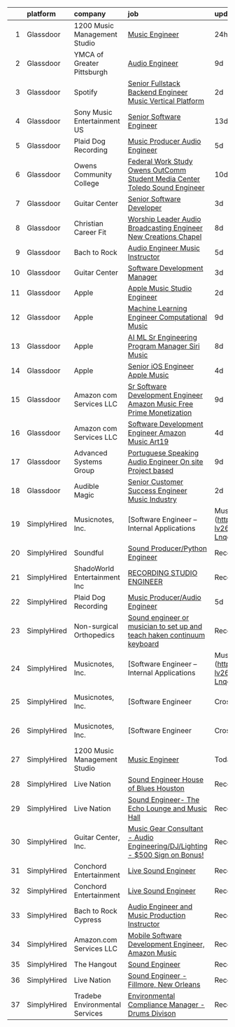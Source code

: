 

|    | platform    | company                        | job                                                                                                                                                                                                                                                                                                                                                                                                                                                                                                                                                                                                                                                                                                                                                                                                                                                                                                                                                                                                                                                                                                                                                                                                                                                                                                                                                                                                  | update_time   | location            |
|---:|:------------|:-------------------------------|:-----------------------------------------------------------------------------------------------------------------------------------------------------------------------------------------------------------------------------------------------------------------------------------------------------------------------------------------------------------------------------------------------------------------------------------------------------------------------------------------------------------------------------------------------------------------------------------------------------------------------------------------------------------------------------------------------------------------------------------------------------------------------------------------------------------------------------------------------------------------------------------------------------------------------------------------------------------------------------------------------------------------------------------------------------------------------------------------------------------------------------------------------------------------------------------------------------------------------------------------------------------------------------------------------------------------------------------------------------------------------------------------------------|:--------------|:--------------------|
|  1 | Glassdoor   | 1200 Music Management Studio   | [Music Engineer](https://www.glassdoor.com/partner/jobListing.htm?pos=101&ao=1110586&s=58&guid=000001833096cd689a6d99e9c40ed1c8&src=GD_JOB_AD&t=SR&vt=w&ea=1&cs=1_340d1055&cb=1662967533160&jobListingId=1008132374716&cpc=6BBECBC74F3AC36E&jrtk=3-0-1gco9djcngspp801-1gco9djd6g4e2800-facb88d4bd68abaf--6NYlbfkN0BzyIYrTMR_AjNKh_kvAG8N613gtHPANQ3sdLTkrtBd-xoNshQoLJlje35-rA6Aqj0cj4YxCyWq2-laQsLR2BUonAc7W5P6gLX75GN4Vy8dgnov-DTfenm8jB8jH6Y7bb9yRpRQrG8qLm6h1CFprT7VcHQPTWcVdYPX68kOBbz742PBw2jbn3zHtRZ7YUPgFJt8WBguxnvrLpC2TKBvhEwUSAUytFw91VwlO3aAoUc-qpjMdwQ7qK92RqHmhYCCQiY6Rbfu3iekWl_HQ9yJdXKJ3IOlVTeGlsdJSS5KHCDNDYFFG-APOK7TapN3Nw9Gg7lLNA0HSXPDUk4SLxupQuHkb_d--i4KVcrFLI_EY7gKI6rl-YEWtcNQ1Z4UX0IjUxmCCmormuddZ6XwSZEvuyg_Z8w_Rg-ifIqYUJYCAOSt8SPA4wByjhP8zJx8I0Isv-TNiKjBI9Lw8NBlSmHInwnq_yAcQSLAn5xxBmXEjqR4Ux0Se1UkmN-LdpeaOB_DAhc%3D)                                                                                                                                                                                                                                                                                                                                                                                                                                                                                                                                              | 24h           | Stockbridge, GA     |
|  2 | Glassdoor   | YMCA of Greater Pittsburgh     | [Audio Engineer](https://www.glassdoor.com/partner/jobListing.htm?pos=111&ao=1136043&s=58&guid=000001833096cd689a6d99e9c40ed1c8&src=GD_JOB_AD&t=SR&vt=w&ea=1&cs=1_54711050&cb=1662967533161&jobListingId=1008114357772&jrtk=3-0-1gco9djcngspp801-1gco9djd6g4e2800-be22ce156af67502-)                                                                                                                                                                                                                                                                                                                                                                                                                                                                                                                                                                                                                                                                                                                                                                                                                                                                                                                                                                                                                                                                                                                 | 9d            | Pittsburgh, PA      |
|  3 | Glassdoor   | Spotify                        | [Senior Fullstack Backend Engineer  Music Vertical Platform](https://www.glassdoor.com/partner/jobListing.htm?pos=108&ao=1136043&s=58&guid=000001833096cd689a6d99e9c40ed1c8&src=GD_JOB_AD&t=SR&vt=w&cs=1_fa6162cd&cb=1662967533161&jobListingId=1008129613240&jrtk=3-0-1gco9djcngspp801-1gco9djd6g4e2800-a24b3b128f6f44d4-)                                                                                                                                                                                                                                                                                                                                                                                                                                                                                                                                                                                                                                                                                                                                                                                                                                                                                                                                                                                                                                                                          | 2d            | New York, NY        |
|  4 | Glassdoor   | Sony Music Entertainment US    | [Senior Software Engineer](https://www.glassdoor.com/partner/jobListing.htm?pos=114&ao=1136043&s=58&guid=000001833096cd689a6d99e9c40ed1c8&src=GD_JOB_AD&t=SR&vt=w&ea=1&cs=1_94f41c4e&cb=1662967533161&jobListingId=1008101856547&jrtk=3-0-1gco9djcngspp801-1gco9djd6g4e2800-6b457d7baf396945-)                                                                                                                                                                                                                                                                                                                                                                                                                                                                                                                                                                                                                                                                                                                                                                                                                                                                                                                                                                                                                                                                                                       | 13d           | New York, NY        |
|  5 | Glassdoor   | Plaid Dog Recording            | [Music Producer Audio Engineer](https://www.glassdoor.com/partner/jobListing.htm?pos=102&ao=1110586&s=58&guid=000001833096cd689a6d99e9c40ed1c8&src=GD_JOB_AD&t=SR&vt=w&ea=1&cs=1_ebd8a9a1&cb=1662967533160&jobListingId=1008120701708&cpc=3DB599BF2F4828F0&jrtk=3-0-1gco9djcngspp801-1gco9djd6g4e2800-9dd5211cf157fdf3--6NYlbfkN0BOS_o7X1qYubhyrb4p2lBfdUmmmoxTN0kxNcZHhXGCRKw91HjcTkBK7AolJLZPBwBkc3j7PoynfXt6KTwDcl21DT6pE08a3Zxojbuhxvp4mFg-l-AtEj_YRD0Ag69JASRbRT2eyJJR2TGIgTNnDSAYmPAAH0GcPbLI99LHFTfL0qU6tfhHACfP1CLeehOGb28wM_RnFQloPPYmLXtPGlp67Hv5q0XP_ByzMOQdDI_W6LrUU4fnx9GZGmD5ppP8q719S3aPDlOoiGrImmPyy1Lx5GM403fsCszKhRyCOhhy0WaQPdI66hgV_FbtoHAfwMlcYGPEG7DYnRzPMvtkYMF7qg-GH4khULcIUXD7FEBHMvexjY1NlPtZTIxVnmCEYIZua-g5yOu_tBEbtRd5oQ9dBaF8fW5Lnmnb7MVzYq-qO9zq76iw1c0KkZPIuVzt4fFMkhOcRv7bCs8t3Phref2KI2PbyiwvFALrT-U0bpDv9TkwhOFsZXSxHgElljwvMkueBOdh1bYQ6A%3D%3D)                                                                                                                                                                                                                                                                                                                                                                                                                                                                                                                 | 5d            | Waltham, MA         |
|  6 | Glassdoor   | Owens Community College        | [Federal Work Study  Owens OutComm Student Media Center Toledo  Sound Engineer](https://www.glassdoor.com/partner/jobListing.htm?pos=112&ao=1136043&s=58&guid=000001833096cd689a6d99e9c40ed1c8&src=GD_JOB_AD&t=SR&vt=w&cs=1_2c51cd32&cb=1662967533161&jobListingId=1008111376475&jrtk=3-0-1gco9djcngspp801-1gco9djd6g4e2800-71b4937bcff34b83-)                                                                                                                                                                                                                                                                                                                                                                                                                                                                                                                                                                                                                                                                                                                                                                                                                                                                                                                                                                                                                                                       | 10d           | Toledo, OH          |
|  7 | Glassdoor   | Guitar Center                  | [Senior Software Developer](https://www.glassdoor.com/partner/jobListing.htm?pos=116&ao=1136043&s=58&guid=000001833096cd689a6d99e9c40ed1c8&src=GD_JOB_AD&t=SR&vt=w&cs=1_2265df03&cb=1662967533162&jobListingId=1008126583887&jrtk=3-0-1gco9djcngspp801-1gco9djd6g4e2800-2b3b599a2892437b-)                                                                                                                                                                                                                                                                                                                                                                                                                                                                                                                                                                                                                                                                                                                                                                                                                                                                                                                                                                                                                                                                                                           | 3d            | Frederick, MD       |
|  8 | Glassdoor   | Christian Career Fit           | [Worship Leader Audio   Broadcasting Engineer   New Creations Chapel](https://www.glassdoor.com/partner/jobListing.htm?pos=110&ao=1136043&s=58&guid=000001833096cd689a6d99e9c40ed1c8&src=GD_JOB_AD&t=SR&vt=w&ea=1&cs=1_f20e5097&cb=1662967533161&jobListingId=1008115720654&jrtk=3-0-1gco9djcngspp801-1gco9djd6g4e2800-467d6a52a6f83525-)                                                                                                                                                                                                                                                                                                                                                                                                                                                                                                                                                                                                                                                                                                                                                                                                                                                                                                                                                                                                                                                            | 8d            | Richmond, IN        |
|  9 | Glassdoor   | Bach to Rock                   | [Audio Engineer Music Instructor](https://www.glassdoor.com/partner/jobListing.htm?pos=118&ao=1136043&s=58&guid=000001833096cd689a6d99e9c40ed1c8&src=GD_JOB_AD&t=SR&vt=w&ea=1&cs=1_4a829e90&cb=1662967533162&jobListingId=1008121513694&jrtk=3-0-1gco9djcngspp801-1gco9djd6g4e2800-740c828b02a08e51-)                                                                                                                                                                                                                                                                                                                                                                                                                                                                                                                                                                                                                                                                                                                                                                                                                                                                                                                                                                                                                                                                                                | 5d            | Leesburg, VA        |
| 10 | Glassdoor   | Guitar Center                  | [Software Development Manager](https://www.glassdoor.com/partner/jobListing.htm?pos=117&ao=1136043&s=58&guid=000001833096cd689a6d99e9c40ed1c8&src=GD_JOB_AD&t=SR&vt=w&cs=1_e3eeec7a&cb=1662967533162&jobListingId=1008126583885&jrtk=3-0-1gco9djcngspp801-1gco9djd6g4e2800-090270ed63fc687b-)                                                                                                                                                                                                                                                                                                                                                                                                                                                                                                                                                                                                                                                                                                                                                                                                                                                                                                                                                                                                                                                                                                        | 3d            | Frederick, MD       |
| 11 | Glassdoor   | Apple                          | [Apple Music Studio Engineer](https://www.glassdoor.com/partner/jobListing.htm?pos=106&ao=1136043&s=58&guid=000001833096cd689a6d99e9c40ed1c8&src=GD_JOB_AD&t=SR&vt=w&cs=1_cf4e0fa8&cb=1662967533161&jobListingId=1008129304350&jrtk=3-0-1gco9djcngspp801-1gco9djd6g4e2800-eeab2f957222d788-)                                                                                                                                                                                                                                                                                                                                                                                                                                                                                                                                                                                                                                                                                                                                                                                                                                                                                                                                                                                                                                                                                                         | 2d            | Culver City, CA     |
| 12 | Glassdoor   | Apple                          | [Machine Learning Engineer  Computational Music](https://www.glassdoor.com/partner/jobListing.htm?pos=105&ao=1136043&s=58&guid=000001833096cd689a6d99e9c40ed1c8&src=GD_JOB_AD&t=SR&vt=w&cs=1_06c703cd&cb=1662967533161&jobListingId=1008115196637&jrtk=3-0-1gco9djcngspp801-1gco9djd6g4e2800-fcd6d69c546b4832-)                                                                                                                                                                                                                                                                                                                                                                                                                                                                                                                                                                                                                                                                                                                                                                                                                                                                                                                                                                                                                                                                                      | 9d            | Portland, OR        |
| 13 | Glassdoor   | Apple                          | [AI ML   Sr Engineering Program Manager  Siri Music](https://www.glassdoor.com/partner/jobListing.htm?pos=104&ao=1110586&s=58&guid=000001833096cd689a6d99e9c40ed1c8&src=GD_JOB_AD&t=SR&vt=w&cs=1_ff9aa21f&cb=1662967533160&jobListingId=1008115940642&cpc=F41FEAB56D215062&jrtk=3-0-1gco9djcngspp801-1gco9djd6g4e2800-809c7cf8beecd65c--6NYlbfkN0BvKrLyj5gPmtZO9T8euul8TCxuuKNOtzRJOomxnwSEodTz2Bc-sPZl1dBMH13w-jM9N6qTHIvrWC1BRq1o54dOXwL3ATM3A0cltl3iika3bcZ22vh2xcUnG0BDCq5TYnFLYFZm3VJVaY0oNGuS2NrkiSqDUF8yw5hZJ_f1587e8_2y45k85JRtiAuJx3-yoZC_gwe9qe9_stricCFYbaE9gCoBv-_M98gcEAjwvNa3BEKVvusOCi4aG60yH3K62dTuP1A-vxZG3qKTSUOb9YmM7EWoTNuKutAHd-nsBJ9nmFEX4Fqp5OxBESHLF9wCNDUntqR_pRLIv15SbP4GVNf2vuhJdWlUwMZ-8VC0c2Qlp8nzInKHEikB6xoEC5ZoLiBNr3fxOP__Pw4XzR3alNUiU42aqXXo-Jvi9Nizli5V-1YetiG90P3LbjSi41oiYMQYvgqKSE2VceSqfNDXyOAMXthcIMp4vk3TqJ1QrKyuBPiDix4ygAXtTNoyPwm14UPNYVqmhdjeiUUEiCsCwONe-Tg5zmvu2D0dh4do8ILGrjROhY8QviL7pKKTQbaPitPY1pQRq4BOFlD70K8fe0TbNSWD4k0kvAchzfh63OmJnlMPCp0snrnw2DGyAHG8lY0dh-rbNJt03smism949bWyrzp9vbfY_l6Oyty957cAsZGlnQFv73SBi5cwruHBEZSVyLsryhH2XAExjQg_2mWRx2lJhFfM2SAIepFnACJRjtIaSYmSaFSxuh0oOV0yso0ZyAOVuO2wGC1mrGdruE8vs_amAf6g58ANqLaIo4EHZF-UJW_khUgSuTcrbT-XIxXCUdek_rBYB-vVCD4T4aCBloZivK7KsZOCAC5Of8mal7meBda4TiewNWDJFSOtYBs3Q8YMAfwKrUdtfg_hefObSGbHA9Rg3oMMOXbvzyt7LTpvMw5zZx_GzCVOxfnyJjSTotdIaye-GTwehUg38mwXus11GCarIvfVCOlyZqX78A%3D%3D) | 8d            | Seattle, WA         |
| 14 | Glassdoor   | Apple                          | [Senior iOS Engineer   Apple Music](https://www.glassdoor.com/partner/jobListing.htm?pos=103&ao=1110586&s=58&guid=000001833096cd689a6d99e9c40ed1c8&src=GD_JOB_AD&t=SR&vt=w&cs=1_1b243db2&cb=1662967533160&jobListingId=1008124638462&cpc=3BA4CE39D5B5DEF5&jrtk=3-0-1gco9djcngspp801-1gco9djd6g4e2800-b40472fcd5b77a01--6NYlbfkN0BvKrLyj5gPmtZO9T8euul8TCxuuKNOtzRJOomxnwSEodTz2Bc-sPZlC5mDe-NOaJj3uJWhcftnQ1EeXYDYOhOD57yPluTzB7iCWM8TunRiGMJPuBJBLXDP2TWVf1DPRuN5EbUfRePyfAwSkSYaw9N6mbka4b9bxgwV-hCUhwq6fECgSlyMdge7zENWnXSqciJOp4TNly9OddQ_1GBNHU3cAABWWGGg6_Dzh-fCsEbry-9HbACerxPLwhVr37vf219ea9qk_KX4E3t8KWo4Ws_KTsv-jnHqACqf9Ajznd3oKwf5CEe93ngZdo8cNLQfVweuu17NNcSBsUKjGTB2K_yYu_CrKRoMA9iJqguCPlo5rXXpwhOEmYDR6dUG4oLoLbugKzS6NoO2fEPgIhCfNcagNduLbQIM7Q6AxvlTEkiboh3a4ZFwuLi6-U25m1-AtrQ71Br7FOGXBMAG6sZw4eRo11FJ8SCjqw7yKKqXJYhQWCc4LcA7ljhpZtI70VYPHnwwZJZoN-OEteZZqB7jxX_jMwB1LSQ1nf8JDqLz8bEtlKGsbqBJYxxdFnf_kuQakfDjKBvK4x9HSotIcrDPnKhqvUhX1rqsBKAdi31eeSABn7j1Ff-JdiQ21i0dTxJAdqlfyZGOYa6tNsLQQuo90TTwAb38rfKxxqMfoDRkynLMbiURFDeP8mFLqHUemSEIWZTEw9nO3j1QePRSIsBFdaWaQR7fCJ_9owgGTYu9wY8eDOUA5oqszjXKSOFiFL1nlYOcrNusyD8Lf7F9oOxV4s6ju0Tp27E2xq6UbmHDFbEa2-fVLOjqNJSwHDIxfc2eyiMDJq3iu6BKo1zp2EAFwo0260DTIMjj0Bhwlr2i-05-yg0E0cVRRbrSwk94PUAezVlKdViCSzelZoXKoWhLDLZ2wztg6EoJwRRuyrpal0Ar21FVEBcmTtuTf0bw4xA6_--Ppt_O_CUAPpiBsdyyYFqM)                                              | 4d            | San Diego, CA       |
| 15 | Glassdoor   | Amazon com Services LLC        | [Sr  Software Development Engineer   Amazon Music Free   Prime Monetization](https://www.glassdoor.com/partner/jobListing.htm?pos=113&ao=1136043&s=58&guid=000001833096cd689a6d99e9c40ed1c8&src=GD_JOB_AD&t=SR&vt=w&cs=1_57f2fe94&cb=1662967533161&jobListingId=1008114645061&jrtk=3-0-1gco9djcngspp801-1gco9djd6g4e2800-8cbb3d7f915d7c7e-)                                                                                                                                                                                                                                                                                                                                                                                                                                                                                                                                                                                                                                                                                                                                                                                                                                                                                                                                                                                                                                                          | 9d            | North Carolina      |
| 16 | Glassdoor   | Amazon com Services LLC        | [Software Development Engineer   Amazon Music  Art19](https://www.glassdoor.com/partner/jobListing.htm?pos=107&ao=1136043&s=58&guid=000001833096cd689a6d99e9c40ed1c8&src=GD_JOB_AD&t=SR&vt=w&cs=1_86f254a2&cb=1662967533161&jobListingId=1008122422712&jrtk=3-0-1gco9djcngspp801-1gco9djd6g4e2800-8fdf4b8576848af7-)                                                                                                                                                                                                                                                                                                                                                                                                                                                                                                                                                                                                                                                                                                                                                                                                                                                                                                                                                                                                                                                                                 | 4d            | San Francisco, CA   |
| 17 | Glassdoor   | Advanced Systems Group         | [Portuguese Speaking Audio Engineer  On site  Project based ](https://www.glassdoor.com/partner/jobListing.htm?pos=115&ao=1136043&s=58&guid=000001833096cd689a6d99e9c40ed1c8&src=GD_JOB_AD&t=SR&vt=w&ea=1&cs=1_c5dfa7e4&cb=1662967533162&jobListingId=1008115167829&jrtk=3-0-1gco9djcngspp801-1gco9djd6g4e2800-f73c94eeb379ddaa-)                                                                                                                                                                                                                                                                                                                                                                                                                                                                                                                                                                                                                                                                                                                                                                                                                                                                                                                                                                                                                                                                    | 9d            | New York, NY        |
| 18 | Glassdoor   | Audible Magic                  | [Senior Customer Success Engineer   Music Industry](https://www.glassdoor.com/partner/jobListing.htm?pos=109&ao=1136043&s=58&guid=000001833096cd689a6d99e9c40ed1c8&src=GD_JOB_AD&t=SR&vt=w&ea=1&cs=1_0d2cea7e&cb=1662967533161&jobListingId=1008130465709&jrtk=3-0-1gco9djcngspp801-1gco9djd6g4e2800-d82875c7ce777cf8-)                                                                                                                                                                                                                                                                                                                                                                                                                                                                                                                                                                                                                                                                                                                                                                                                                                                                                                                                                                                                                                                                              | 2d            | Los Gatos, CA       |
| 19 | SimplyHired | Musicnotes, Inc.               | [Software Engineer – Internal Applications | Music Industry](https://www.simplyhired.com/job/CJj4BR8cQSu-lv26kchc9c99R6mB050UHH-Lnqgt3YQdfFX2vFlL3A?q=music+engineer)                                                                                                                                                                                                                                                                                                                                                                                                                                                                                                                                                                                                                                                                                                                                                                                                                                                                                                                                                                                                                                                                                                                                                                                                                                | Recently      | Remote              |
| 20 | SimplyHired | Soundful                       | [Sound Producer/Python Engineer](https://www.simplyhired.com/job/fKwTfqRWVzhZJJT6yoybTUB5_pL76wxlddnu6kqy2_naoU7JVaHVBQ?q=music+engineer)                                                                                                                                                                                                                                                                                                                                                                                                                                                                                                                                                                                                                                                                                                                                                                                                                                                                                                                                                                                                                                                                                                                                                                                                                                                            | Recently      | Remote              |
| 21 | SimplyHired | ShadoWorld Entertainment Inc   | [RECORDING STUDIO ENGINEER](https://www.simplyhired.com/job/GwCuzAE1Z75JKGOc64ylj3GPMzBTziX1HpRLOs1Ry1SWuirAjqBXVA?q=music+engineer)                                                                                                                                                                                                                                                                                                                                                                                                                                                                                                                                                                                                                                                                                                                                                                                                                                                                                                                                                                                                                                                                                                                                                                                                                                                                 | Recently      | Los Angeles, CA     |
| 22 | SimplyHired | Plaid Dog Recording            | [Music Producer/Audio Engineer](https://www.simplyhired.com/job/Mj7IctLfJd6bkMRDhM4OWcLrxNPUgtNLeS3yhU4q4eZiWaPceZs3OA?q=music+engineer)                                                                                                                                                                                                                                                                                                                                                                                                                                                                                                                                                                                                                                                                                                                                                                                                                                                                                                                                                                                                                                                                                                                                                                                                                                                             | 5d            | Waltham, MA         |
| 23 | SimplyHired | Non-surgical Orthopedics       | [Sound engineer or musician to set up and teach haken continuum keyboard](https://www.simplyhired.com/job/7y5RxfWgvBhvD5ARANj7xR1wS24g3fPvxpYIHCnLHOc6p5-BJXdA0g?q=music+engineer)                                                                                                                                                                                                                                                                                                                                                                                                                                                                                                                                                                                                                                                                                                                                                                                                                                                                                                                                                                                                                                                                                                                                                                                                                   | Recently      | Hicksville, NY      |
| 24 | SimplyHired | Musicnotes, Inc.               | [Software Engineer – Internal Applications | Music Industry](https://www.simplyhired.com/job/CJj4BR8cQSu-lv26kchc9c99R6mB050UHH-Lnqgt3YQdfFX2vFlL3A?q=music+engineer)                                                                                                                                                                                                                                                                                                                                                                                                                                                                                                                                                                                                                                                                                                                                                                                                                                                                                                                                                                                                                                                                                                                                                                                                                                | Recently      | Remote              |
| 25 | SimplyHired | Musicnotes, Inc.               | [Software Engineer | Cross-Platform Apps | Music Industry](https://www.simplyhired.com/job/k8E4fg8SWWqgvPsk4kBA2CqJDhhUZAmYysUfvRGHibz7cVQEY9wzyw?q=music+engineer)                                                                                                                                                                                                                                                                                                                                                                                                                                                                                                                                                                                                                                                                                                                                                                                                                                                                                                                                                                                                                                                                                                                                                                                                                                  | Recently      | Remote              |
| 26 | SimplyHired | Musicnotes, Inc.               | [Software Engineer | Cross-Platform Apps | Music Industry](https://www.simplyhired.com/job/k8E4fg8SWWqgvPsk4kBA2CqJDhhUZAmYysUfvRGHibz7cVQEY9wzyw?q=music+engineer)                                                                                                                                                                                                                                                                                                                                                                                                                                                                                                                                                                                                                                                                                                                                                                                                                                                                                                                                                                                                                                                                                                                                                                                                                                  | Recently      | Remote              |
| 27 | SimplyHired | 1200 Music Management Studio   | [Music Engineer](https://www.simplyhired.com/job/G_HI2HDp_hx5HDh6ptEisq69gGBopom5IHf7k1XqOIaSMntGSUOi-Q?q=music+engineer)                                                                                                                                                                                                                                                                                                                                                                                                                                                                                                                                                                                                                                                                                                                                                                                                                                                                                                                                                                                                                                                                                                                                                                                                                                                                            | Today         | Stockbridge, GA     |
| 28 | SimplyHired | Live Nation                    | [Sound Engineer House of Blues Houston](https://www.simplyhired.com/job/3bP4EqfqcSZwTHjgXq4y6eZ4GM2m8LyUfaPtckFtRDgrqJIDpSMMgg?q=music+engineer)                                                                                                                                                                                                                                                                                                                                                                                                                                                                                                                                                                                                                                                                                                                                                                                                                                                                                                                                                                                                                                                                                                                                                                                                                                                     | Recently      | Houston, TX         |
| 29 | SimplyHired | Live Nation                    | [Sound Engineer- The Echo Lounge and Music Hall](https://www.simplyhired.com/job/4aHMpH9Tdxny6hJqe1DIX5BcgcP9q1Yp7HlRyzGMGfUEv_nUu_PULg?q=music+engineer)                                                                                                                                                                                                                                                                                                                                                                                                                                                                                                                                                                                                                                                                                                                                                                                                                                                                                                                                                                                                                                                                                                                                                                                                                                            | Recently      | Dallas, TX          |
| 30 | SimplyHired | Guitar Center, Inc.            | [Music Gear Consultant - Audio Engineering/DJ/Lighting - $500 Sign on Bonus!](https://www.simplyhired.com/job/A1q2-hoFBf33n2hzvrtqJdUCpA-f5UgA83I6sNug1CkHmCGdLFdqzA?q=music+engineer)                                                                                                                                                                                                                                                                                                                                                                                                                                                                                                                                                                                                                                                                                                                                                                                                                                                                                                                                                                                                                                                                                                                                                                                                               | Recently      | Nashville, TN       |
| 31 | SimplyHired | Conchord Entertainment         | [Live Sound Engineer](https://www.simplyhired.com/job/UEA40oo_tuyiPqvpC2XRNDDUAd6VWYQaSSZopTq90hge9e7ynS5vdw?q=music+engineer)                                                                                                                                                                                                                                                                                                                                                                                                                                                                                                                                                                                                                                                                                                                                                                                                                                                                                                                                                                                                                                                                                                                                                                                                                                                                       | Recently      | Boston, MA          |
| 32 | SimplyHired | Conchord Entertainment         | [Live Sound Engineer](https://www.simplyhired.com/job/UEA40oo_tuyiPqvpC2XRNDDUAd6VWYQaSSZopTq90hge9e7ynS5vdw?q=music+engineer)                                                                                                                                                                                                                                                                                                                                                                                                                                                                                                                                                                                                                                                                                                                                                                                                                                                                                                                                                                                                                                                                                                                                                                                                                                                                       | Recently      | Boston, MA          |
| 33 | SimplyHired | Bach to Rock Cypress           | [Audio Engineer and Music Production Instructor](https://www.simplyhired.com/job/GHdQhdtz0fTjYlRgQoykFUEMr8DkcPk12a_5qzuf8MM2kYWis1CN9A?q=music+engineer)                                                                                                                                                                                                                                                                                                                                                                                                                                                                                                                                                                                                                                                                                                                                                                                                                                                                                                                                                                                                                                                                                                                                                                                                                                            | Recently      | Cypress, TX         |
| 34 | SimplyHired | Amazon.com Services LLC        | [Mobile Software Development Engineer, Amazon Music](https://www.simplyhired.com/job/rsCpBFn9OPkke_bvO-qBzJn5h5ReCdfOAt4WT5ZVWGLUNKcNA3LNNA?q=music+engineer)                                                                                                                                                                                                                                                                                                                                                                                                                                                                                                                                                                                                                                                                                                                                                                                                                                                                                                                                                                                                                                                                                                                                                                                                                                        | Recently      | Remote +3 locations |
| 35 | SimplyHired | The Hangout                    | [Sound Engineer](https://www.simplyhired.com/job/pPtma4KfpJL8yv0IV160PCctZ7zJieTNPnwDrISJ5-REzhgDQyRTVw?q=music+engineer)                                                                                                                                                                                                                                                                                                                                                                                                                                                                                                                                                                                                                                                                                                                                                                                                                                                                                                                                                                                                                                                                                                                                                                                                                                                                            | Recently      | Myrtle Beach, SC    |
| 36 | SimplyHired | Live Nation                    | [Sound Engineer - Fillmore, New Orleans](https://www.simplyhired.com/job/tUECgMu7rTrWbSGqhhryy-YB2pHE_OPdX_Rrq56NyADh8OT4bDoXrQ?q=music+engineer)                                                                                                                                                                                                                                                                                                                                                                                                                                                                                                                                                                                                                                                                                                                                                                                                                                                                                                                                                                                                                                                                                                                                                                                                                                                    | Recently      | New Orleans, LA     |
| 37 | SimplyHired | Tradebe Environmental Services | [Environmental Compliance Manager - Drums Divison](https://www.simplyhired.com/job/6sAeIYj0hg71VEiv-jA1CIEBXAbWHrHQS2KlVdDqm0QBKA-eopmnTQ?q=music+engineer)                                                                                                                                                                                                                                                                                                                                                                                                                                                                                                                                                                                                                                                                                                                                                                                                                                                                                                                                                                                                                                                                                                                                                                                                                                          | Recently      | Millington, TN      |